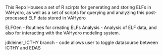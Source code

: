 This Repo Houses a set of R scirpts for generating and storing ELFs in VAHydro, as well as a set of scripts for querying and analyzing this post-processed ELF data stored in VAHydro

ELFGen - Routines for creating ELFs
Analysis - Analysis of ELF data, and also for interacting with the VAHydro modeling system.

jdkleiner_ICTHY branch - code allows user to toggle datasource between ICTHY and EDAS 

